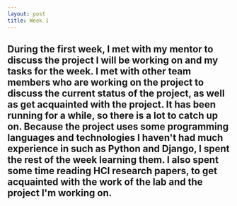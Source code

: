 ```yaml
---
layout: post
title: Week 1
---
```

During the first week, I met with my mentor to discuss the project I will be working on and my tasks for the week. I met with other team members who are working on the project to discuss the current status of the project, as well as get acquainted with the project. It has been running for a while, so there is a lot to catch up on. Because the project uses some programming languages and technologies I haven't had much experience in such as Python and Django, I spent the rest of the week learning them. I also spent some time reading HCI research papers, to get acquainted with the work of the lab and the project I'm working on. 
---

